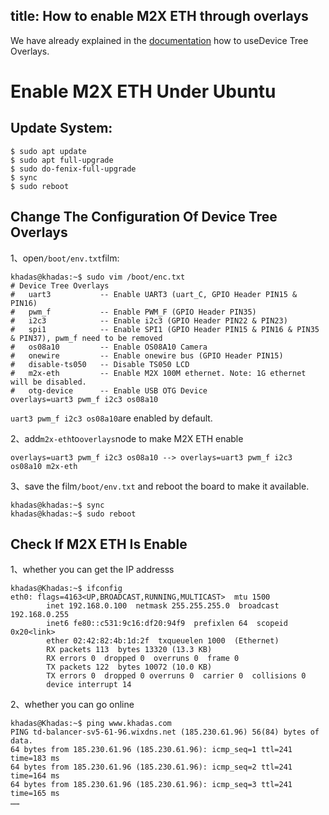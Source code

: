 title: How to enable M2X ETH through overlays
---

We have already explained in the [documentation](/vim3/HowToUseDeviceTreeOverlay.html) how to useDevice Tree Overlays.

# Enable M2X ETH Under Ubuntu

## Update System:

```shell
$ sudo apt update
$ sudo apt full-upgrade
$ sudo do-fenix-full-upgrade
$ sync
$ sudo reboot
```

## Change The Configuration Of Device Tree Overlays

1、open`/boot/env.txt`film:

```shell
khadas@khadas:~$ sudo vim /boot/enc.txt
# Device Tree Overlays
#   uart3           -- Enable UART3 (uart_C, GPIO Header PIN15 & PIN16)
#   pwm_f           -- Enable PWM_F (GPIO Header PIN35)
#   i2c3            -- Enable i2c3 (GPIO Header PIN22 & PIN23)
#   spi1            -- Enable SPI1 (GPIO Header PIN15 & PIN16 & PIN35 & PIN37), pwm_f need to be removed
#   os08a10         -- Enable OS08A10 Camera
#   onewire         -- Enable onewire bus (GPIO Header PIN15)
#   disable-ts050   -- Disable TS050 LCD
#   m2x-eth         -- Enable M2X 100M ethernet. Note: 1G ethernet will be disabled.
#   otg-device      -- Enable USB OTG Device
overlays=uart3 pwm_f i2c3 os08a10
```

`uart3 pwm_f i2c3 os08a10`are enabled by default.

2、add`m2x-eth`to`overlays`node to make M2X ETH enable

```shell
overlays=uart3 pwm_f i2c3 os08a10 --> overlays=uart3 pwm_f i2c3 os08a10 m2x-eth
```

3、save the film`/boot/env.txt` and reboot the board to make it available.

```shell
khadas@khadas:~$ sync
khadas@khadas:~$ sudo reboot
```

## Check If M2X ETH Is Enable

1、whether you can get the IP addresss

```shell
khadas@Khadas:~$ ifconfig
eth0: flags=4163<UP,BROADCAST,RUNNING,MULTICAST>  mtu 1500
        inet 192.168.0.100  netmask 255.255.255.0  broadcast 192.168.0.255
        inet6 fe80::c531:9c16:df20:94f9  prefixlen 64  scopeid 0x20<link>
        ether 02:42:82:4b:1d:2f  txqueuelen 1000  (Ethernet)
        RX packets 113  bytes 13320 (13.3 KB)
        RX errors 0  dropped 0  overruns 0  frame 0
        TX packets 122  bytes 10072 (10.0 KB)
        TX errors 0  dropped 0 overruns 0  carrier 0  collisions 0
        device interrupt 14
```

2、whether you can go online

```shell
khadas@Khadas:~$ ping www.khadas.com
PING td-balancer-sv5-61-96.wixdns.net (185.230.61.96) 56(84) bytes of data.
64 bytes from 185.230.61.96 (185.230.61.96): icmp_seq=1 ttl=241 time=183 ms
64 bytes from 185.230.61.96 (185.230.61.96): icmp_seq=2 ttl=241 time=164 ms
64 bytes from 185.230.61.96 (185.230.61.96): icmp_seq=3 ttl=241 time=165 ms
……
```

